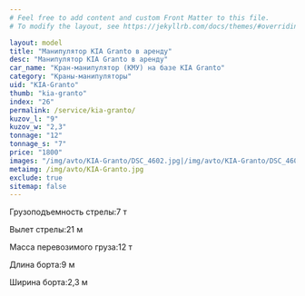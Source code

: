 ```yaml
---
# Feel free to add content and custom Front Matter to this file.
# To modify the layout, see https://jekyllrb.com/docs/themes/#overriding-theme-defaults

layout: model
title: "Манипулятор KIA Granto в аренду"
desc: "Манипулятор KIA Granto в аренду"
car_name: "Кран-манипулятор (КМУ) на базе KIA Granto"
category: "Краны-манипуляторы"
uid: "KIA-Granto"
thumb: "kia-granto"
index: "26"
permalink: /service/kia-granto/
kuzov_l: "9"
kuzov_w: "2,3"
tonnage: "12"
tonnage_s: "7"
price: "1800"
images: "/img/avto/KIA-Granto/DSC_4602.jpg|/img/avto/KIA-Granto/DSC_4605.jpg|/img/avto/KIA-Granto/DSC_4612.jpg"
metaimg: /img/avto/KIA-Granto.jpg
exclude: true
sitemap: false
---
```


<span>Грузоподъемность стрелы:</span><span>7 т</span>

<span>Вылет стрелы:</span><span>21 м</span>

<span>Масса перевозимого груза:</span><span>12 т</span>

<span>Длина борта:</span><span>9 м</span>

<span>Ширина борта:</span><span>2,3 м</span>
